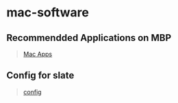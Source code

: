 # mac-software

## Recommendded Applications on MBP
> [Mac Apps](applications.md)

## Config for slate
> [config](config.slate)
